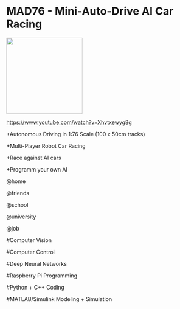 # MAD76 - Mini-Auto-Drive AI Car Racing

<img src="https://github.com/user-attachments/assets/716f57c0-00cd-4aff-b988-9254ffb9919d" width="200"/>

https://www.youtube.com/watch?v=Xhvtxewyg8g

+Autonomous Driving in 1:76 Scale (100 x 50cm tracks)

+Multi-Player Robot Car Racing

+Race against AI cars

+Programm your own AI

@home

@friends

@school

@university

@job

#Computer Vision

#Computer Control

#Deep Neural Networks

#Raspberry Pi Programming

#Python + C++ Coding

#MATLAB/Simulink Modeling + Simulation

